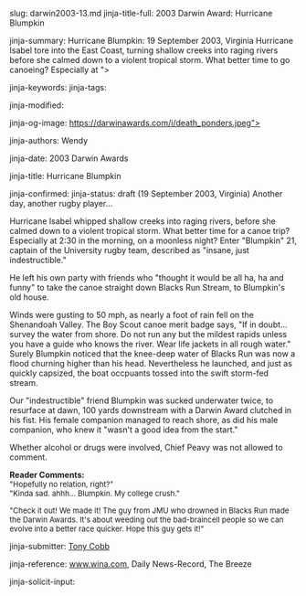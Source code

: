 slug: darwin2003-13.md
jinja-title-full: 2003 Darwin Award: Hurricane Blumpkin

jinja-summary: Hurricane Blumpkin: 19 September 2003, Virginia Hurricane Isabel tore into the East Coast, turning shallow creeks into raging rivers before she calmed down to a violent tropical storm. What better time to go canoeing? Especially at ">

jinja-keywords:
jinja-tags:

jinja-modified:

jinja-og-image: https://darwinawards.com/i/death_ponders.jpeg">

jinja-authors: Wendy

jinja-date: 2003 Darwin Awards


jinja-title: Hurricane Blumpkin


jinja-confirmed:
jinja-status: draft
(19 September 2003, Virginia) Another day, another rugby player...

Hurricane Isabel whipped shallow creeks into raging rivers, before she
calmed down to a violent tropical storm. What better time for a canoe trip?
Especially at 2:30 in the morning, on a moonless night?	 Enter "Blumpkin"
21, captain of the University rugby team, described as "insane, just
indestructible."

He left his own party with friends who "thought it would be all ha, ha and
funny" to take the canoe straight down Blacks Run Stream, to Blumpkin's old
house.

Winds were gusting to 50 mph, as nearly a foot of rain fell on the
Shenandoah Valley. The Boy Scout canoe merit badge says, "If in
doubt... survey the water from shore. Do not run any but the mildest
rapids unless you have a guide who knows the river. Wear life jackets in
all rough water." Surely Blumpkin noticed that the knee-deep water of
Blacks Run was now a flood churning higher than his head. Nevertheless he
launched, and just as quickly capsized, the boat occpuants tossed into the
swift storm-fed stream.

Our "indestructible" friend Blumpkin was sucked underwater twice, to
resurface at dawn, 100 yards downstream with a Darwin Award clutched in
his fist. His female companion managed to reach shore, as did his male
companion, who knew it "wasn't a good idea from the start."

Whether alcohol or drugs were involved, Chief Peavy was not allowed to
comment.

<B>Reader Comments:</B><BR><FONT size="-1">
"Hopefully no relation, right?"<BR>
"Kinda sad. ahhh... Blumpkin. My college crush."<BR>

"Check it out! We made it! The guy from JMU who drowned in Blacks Run made
the Darwin Awards. It's about weeding out the bad-braincell people so we
can evolve into a better race quicker.	Hope this guy gets it!"

</FONT>
<P align=center>
<!--#include virtual="/inc/votebar_viewvoteonly" -->

jinja-submitter: <A HREF="mailto:REMOVE-">Tony Cobb</A>

jinja-reference: www.wina.com, Daily News-Record, The Breeze

jinja-solicit-input:



<!--#include file=nav_2003.html -->


